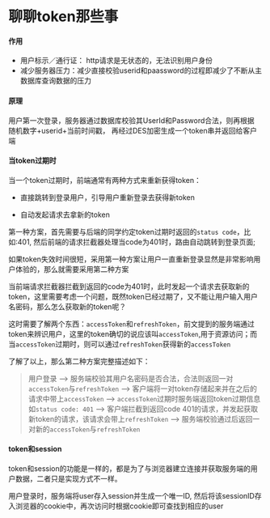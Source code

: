 # 聊聊token那些事

#### 作用

 * 用户标示／通行证： http请求是无状态的，无法识别用户身份
 * 减少服务器压力：减少直接校验userid和paassword的过程即减少了不断从主数据库查询数据的压力

#### 原理
用户第一次登录，服务器通过数据库校验其UserId和Password合法，则再根据
随机数字+userid+当前时间戳， 再经过DES加密生成一个token串并返回给客户端

#### 当token过期时

当一个token过期时，前端通常有两种方式来重新获得token：

 * 直接跳转到登录用户，引导用户重新登录去获得新token

 * 自动发起请求去拿新的token

第一种方案，首先需要与后端的同学约定token过期时返回的`status code`，比如:401, 然后前端的请求拦截器处理当code为401时，路由自动跳转到登录页面;

如果token失效时间很短，采用第一种方案让用户一直重新登录显然是非常影响用户体验的，那么就需要采用第二种方案

当前端请求拦截器拦截到返回的code为401时，此时发起一个请求去获取新的token，这里需要考虑一个问题，既然token已经过期了，又不能让用户输入用户名密码，那么怎么获取新的token呢？

这时需要了解两个东西：`accessToken`和`refreshToken`，前文提到的服务端通过token来辨识用户，这里的token确切的说应该叫`accessToken`,用于资源访问；而当`accessToken`过期时，则可以通过`refreshToken`获得新的`accessToken`

了解了以上，那么第二种方案完整描述如下：

> 用户登录 —> 服务端校验其用户名密码是否合法，合法则返回一对`accessToken`与`refreshToken` —> 客户端将一对token存储起来并在之后的请求中带上`accessToken` —> `accessToken`过期时服务端返回token过期信息如`status code: 401` —> 客户端拦截到返回code 401的请求，并发起获取新token的请求，该请求会带上`refreshToken` —> 服务端校验通过后返回一对新的`accessToken`与`refreshToken` 

#### token和session

token和session的功能是一样的，都是为了与浏览器建立连接并获取服务端的用户数据，二者只是实现方式不一样。

用户登录时，服务端将user存入session并生成一个唯一ID, 然后将该sessionID存入浏览器的cookie中，再次访问时根据cookie即可查找到相应的user
